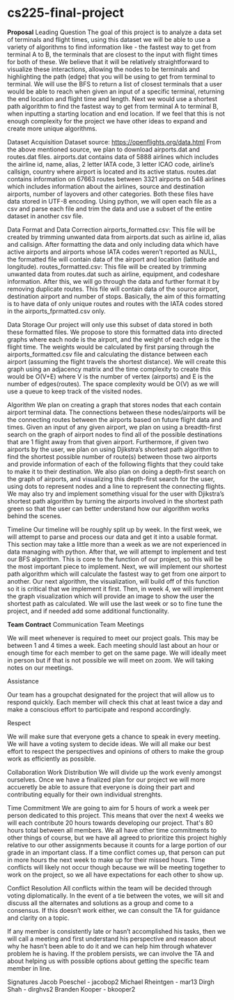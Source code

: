# cs225-final-project

**Proposal**
Leading Question
The goal of this project is to analyze a data set of terminals and flight times, using this dataset we will be able to use a variety of algorithms to find information like - the fastest way to get from terminal A to B, the terminals that are closest to the input with flight times for both of these. We believe that it will be relatively straightforward to visualize these interactions, allowing the nodes to be terminals and highlighting the path (edge) that you will be using to get from terminal to terminal. We will use the BFS to return a list of closest terminals that a user would be able to reach when given an input of a specific terminal, returning the end location and flight time and length. Next we would use a shortest path algorithm to find the fastest way to get from terminal A to terminal B, when inputting a starting location and end location. If we feel that this is not enough complexity for the project we have other ideas to expand and create more unique algorithms.

Dataset Acquisition
Dataset source: https://openflights.org/data.html From the above mentioned source, we plan to download airports.dat and routes.dat files. airports.dat contains data of 5888 airlines which includes the airline id, name, alias, 2 letter IATA code, 3 letter ICAO code, airline’s callsign, country where airport is located and its active status. routes.dat contains information on 67663 routes between 3321 airports on 548 airlines which includes information about the airlines, source and destination airports, number of layovers and other categories. Both these files have data stored in UTF-8 encoding. Using python, we will open each file as a csv and parse each file and trim the data and use a subset of the entire dataset in another csv file.

Data Format and Data Correction
airports_formatted.csv: This file will be created by trimming unwanted data from airports.dat such as airline id, alias and callsign. After formatting the data and only including data which have active airports and airports whose IATA codes weren’t reported as NULL, the formatted file will contain data of the airport and location (latitude and longitude). routes_formatted.csv: This file will be created by trimming unwanted data from routes.dat such as airline, equipment, and codeshare information. After this, we will go through the data and further format it by removing duplicate routes. This file will contain data of the source airport, destination airport and number of stops. Basically, the aim of this formatting is to have data of only unique routes and routes with the IATA codes stored in the airports_fprmatted.csv only.

Data Storage
Our project will only use this subset of data stored in both these formatted files. We propose to store this formatted data into directed graphs where each node is the airport, and the weight of each edge is the flight time. The weights would be calculated by first parsing through the airports_formatted.csv file and calculating the distance between each airport (assuming the flight travels the shortest distance). We will create this graph using an adjacency matrix and the time complexity to create this would be O(V+E) where V is the number of vertex (airports) and E is the number of edges(routes). The space complexity would be O(V) as we will use a queue to keep track of the visited nodes.

Algorithm
We plan on creating a graph that stores nodes that each contain airport terminal data. The connections between these nodes/airports will be the connecting routes between the airports based on future flight data and times. Given an input of any given airport, we plan on using a breadth-first search on the graph of airport nodes to find all of the possible destinations that are 1 flight away from that given airport. Furthermore, if given two airports by the user, we plan on using Djikstra’s shortest path algorithm to find the shortest possible number of route(s) between those two airports and provide information of each of the following flights that they could take to make it to their destination. We also plan on doing a depth-first search on the graph of airports, and visualizing this depth-first search for the user, using dots to represent nodes and a line to represent the connecting flights. We may also try and implement something visual for the user with Djikstra’s shortest path algorithm by turning the airports involved in the shortest path green so that the user can better understand how our algorithm works behind the scenes.

Timeline
Our timeline will be roughly split up by week. In the first week, we will attempt to parse and process our data and get it into a usable format. This section may take a little more than a week as we are not experienced in data managing with python. After that, we will attempt to implement and test our BFS algorithm. This is core to the function of our project, so this will be the most important piece to implement. Next, we will implement our shortest path algorithm which will calculate the fastest way to get from one airport to another. Our next algorithm, the visualization, will build off of this function so it is critical that we implement it first. Then, in week 4, we will implement the graph visualization which will provide an image to show the user the shortest path as calculated. We will use the last week or so to fine tune the project, and if needed add some additional functionality.


**Team Contract**
Communication
Team Meetings

We will meet whenever is required to meet our project goals. This may be between 1 and 4 times a week. Each meeting should last about an hour or enough time for each member to get on the same page. We will ideally meet in person but if that is not possible we will meet on zoom. We will taking notes on our meetings.

Assistance

Our team has a groupchat designated for the project that will allow us to respond quickly. Each member will check this chat at least twice a day and make a conscious effort to participate and respond accordingly.

Respect

We will make sure that everyone gets a chance to speak in every meeting. We will have a voting system to decide ideas. We will all make our best effort to respect the perspectives and opinions of others to make the group work as efficiently as possible.

Collaboration
Work Distribution
We will divide up the work evenly amongst ourselves. Once we have a finalized plan for our project we will more accueretly be able to assure that everyone is doing their part and contributing equally for their own individual strenghts.

Time Commitment
We are going to aim for 5 hours of work a week per person dedicated to this project. This means that over the next 4 weeks we will each contribute 20 hours towards developing our project. That's 80 hours total between all members. We all have other time commitments to other things of course, but we have all agreed to prioritize this project highly relative to our other assignments because it counts for a large portion of our grade in an important class. If a time conflict comes up, that person can put in more hours the next week to make up for their missed hours. Time conflicts will likely not occur though because we will be meeting together to work on the project, so we all have expectations for each other to show up.

Conflict Resolution
All conflicts within the team will be decided through voting diplomatically. In the event of a tie between the votes, we will sit and discuss all the alternates and solutions as a group and come to a consensus. If this doesn’t work either, we can consult the TA for guidance and clarity on a topic.

If any member is consistently late or hasn’t accomplished his tasks, then we will call a meeting and first understand his perspective and reason about why he hasn’t been able to do it and we can help him through whatever problem he is having. If the problem persists, we can involve the TA and about helping us with possible options about getting the specific team member in line.

Signatures
Jacob Poeschel - jacobop2 Michael Rheintgen - mar13 Dirgh Shah - dirghvs2 Branden Kooper - bkooper2
